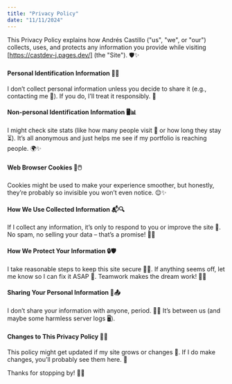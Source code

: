 ```yaml
---
title: "Privacy Policy"
date: "11/11/2024"
---
```


This Privacy Policy explains how Andrés Castillo ("us", "we", or "our") collects, uses, and protects any information you provide while visiting [https://castdev-j.pages.dev/] (the "Site"). 🛡️✨

#### Personal Identification Information 👤📧
I don’t collect personal information unless you decide to share it (e.g., contacting me 💌). If you do, I’ll treat it responsibly. 🤝

#### Non-personal Identification Information 🖥️📊
I might check site stats (like how many people visit 👀 or how long they stay ⏳). It’s all anonymous and just helps me see if my portfolio is reaching people. 🌍✨

#### Web Browser Cookies 🍪🖱️
Cookies might be used to make your experience smoother, but honestly, they’re probably so invisible you won’t even notice. 😌✨

#### How We Use Collected Information 📬🔍
If I collect any information, it’s only to respond to you or improve the site 🚀. No spam, no selling your data – that’s a promise! 🤗💖

#### How We Protect Your Information 🔒🛡️
I take reasonable steps to keep this site secure 🧑‍💻. If anything seems off, let me know so I can fix it ASAP 🔧. Teamwork makes the dream work! 🤝💪

#### Sharing Your Personal Information 🚫📤
I don’t share your information with anyone, period. 🛑🔐 It’s between us (and maybe some harmless server logs 🖥️).

#### Changes to This Privacy Policy 🔄📜
This policy might get updated if my site grows or changes 🌱. If I do make changes, you’ll probably see them here. 📢

Thanks for stopping by! 🥳🌟
